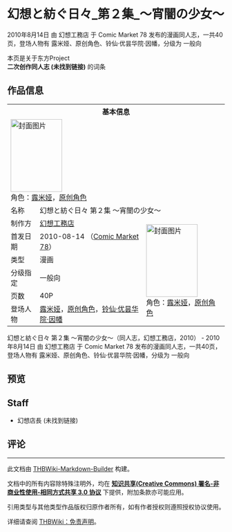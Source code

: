 # 幻想と紡ぐ日々_第２集_～宵闇の少女～

<!-- source html: G:\repos\THBWiki-Markdown-Builder\THBWikiMarkdown\Temp\main\c\ca\ns0%3A%E5%B9%BB%E6%83%B3%E3%81%A8%E7%B4%A1%E3%81%90%E6%97%A5%E3%80%85_%E7%AC%AC%EF%BC%92%E9%9B%86_%EF%BD%9E%E5%AE%B5%E9%97%87%E3%81%AE%E5%B0%91%E5%A5%B3%EF%BD%9E.html -->

2010年8月14日 由 幻想工務店 于 Comic Market 78 发布的漫画同人志，一共40页，登场人物有 露米娅、原创角色、铃仙·优昙华院·因幡，分级为 一般向

本页是关于东方Project  
 **二次创作同人志 (未找到链接)** 的词条
## 作品信息

<table><tbody><tr><th colspan="3">基本信息</th></tr><tr><td class="cover-artwork-mobile" colspan="2"><a href="./文件-幻想と紡ぐ日々_第２集_～宵闇の少女～封面.jpg.md" class="image" title="封面图片"><img alt="封面图片" src="https://upload.thwiki.cc/thumb/e/ed/%E5%B9%BB%E6%83%B3%E3%81%A8%E7%B4%A1%E3%81%90%E6%97%A5%E3%80%85_%E7%AC%AC%EF%BC%92%E9%9B%86_%EF%BD%9E%E5%AE%B5%E9%97%87%E3%81%AE%E5%B0%91%E5%A5%B3%EF%BD%9E%E5%B0%81%E9%9D%A2.jpg/119px-%E5%B9%BB%E6%83%B3%E3%81%A8%E7%B4%A1%E3%81%90%E6%97%A5%E3%80%85_%E7%AC%AC%EF%BC%92%E9%9B%86_%EF%BD%9E%E5%AE%B5%E9%97%87%E3%81%AE%E5%B0%91%E5%A5%B3%EF%BD%9E%E5%B0%81%E9%9D%A2.jpg" decoding="async" loading="lazy" width="119" height="168" srcset="https://upload.thwiki.cc/thumb/e/ed/%E5%B9%BB%E6%83%B3%E3%81%A8%E7%B4%A1%E3%81%90%E6%97%A5%E3%80%85_%E7%AC%AC%EF%BC%92%E9%9B%86_%EF%BD%9E%E5%AE%B5%E9%97%87%E3%81%AE%E5%B0%91%E5%A5%B3%EF%BD%9E%E5%B0%81%E9%9D%A2.jpg/178px-%E5%B9%BB%E6%83%B3%E3%81%A8%E7%B4%A1%E3%81%90%E6%97%A5%E3%80%85_%E7%AC%AC%EF%BC%92%E9%9B%86_%EF%BD%9E%E5%AE%B5%E9%97%87%E3%81%AE%E5%B0%91%E5%A5%B3%EF%BD%9E%E5%B0%81%E9%9D%A2.jpg 1.5x, https://upload.thwiki.cc/thumb/e/ed/%E5%B9%BB%E6%83%B3%E3%81%A8%E7%B4%A1%E3%81%90%E6%97%A5%E3%80%85_%E7%AC%AC%EF%BC%92%E9%9B%86_%EF%BD%9E%E5%AE%B5%E9%97%87%E3%81%AE%E5%B0%91%E5%A5%B3%EF%BD%9E%E5%B0%81%E9%9D%A2.jpg/237px-%E5%B9%BB%E6%83%B3%E3%81%A8%E7%B4%A1%E3%81%90%E6%97%A5%E3%80%85_%E7%AC%AC%EF%BC%92%E9%9B%86_%EF%BD%9E%E5%AE%B5%E9%97%87%E3%81%AE%E5%B0%91%E5%A5%B3%EF%BD%9E%E5%B0%81%E9%9D%A2.jpg 2x" data-file-width="1130" data-file-height="1600"></a><div class="cover-char">角色：<a href="./露米娅.md" title="露米娅">露米娅</a>，<a href="/index.php?title=%E5%8E%9F%E5%88%9B%E8%A7%92%E8%89%B2&amp;action=edit&amp;redlink=1" class="new" title="原创角色（页面不存在）">原创角色</a></div></td>
</tr><tr><td class="label">名称</td><td colspan="2"> 幻想と紡ぐ日々 第２集 ～宵闇の少女～ </td></tr><tr><td class="label">制作方</td><td><a href="./幻想工務店.md" title="幻想工務店">幻想工務店</a></td><td class="cover-artwork" rowspan="6" style="min-width:168px;"><a href="./文件-幻想と紡ぐ日々_第２集_～宵闇の少女～封面.jpg.md" class="image" title="封面图片"><img alt="封面图片" src="https://upload.thwiki.cc/thumb/e/ed/%E5%B9%BB%E6%83%B3%E3%81%A8%E7%B4%A1%E3%81%90%E6%97%A5%E3%80%85_%E7%AC%AC%EF%BC%92%E9%9B%86_%EF%BD%9E%E5%AE%B5%E9%97%87%E3%81%AE%E5%B0%91%E5%A5%B3%EF%BD%9E%E5%B0%81%E9%9D%A2.jpg/119px-%E5%B9%BB%E6%83%B3%E3%81%A8%E7%B4%A1%E3%81%90%E6%97%A5%E3%80%85_%E7%AC%AC%EF%BC%92%E9%9B%86_%EF%BD%9E%E5%AE%B5%E9%97%87%E3%81%AE%E5%B0%91%E5%A5%B3%EF%BD%9E%E5%B0%81%E9%9D%A2.jpg" decoding="async" loading="lazy" width="119" height="168" srcset="https://upload.thwiki.cc/thumb/e/ed/%E5%B9%BB%E6%83%B3%E3%81%A8%E7%B4%A1%E3%81%90%E6%97%A5%E3%80%85_%E7%AC%AC%EF%BC%92%E9%9B%86_%EF%BD%9E%E5%AE%B5%E9%97%87%E3%81%AE%E5%B0%91%E5%A5%B3%EF%BD%9E%E5%B0%81%E9%9D%A2.jpg/178px-%E5%B9%BB%E6%83%B3%E3%81%A8%E7%B4%A1%E3%81%90%E6%97%A5%E3%80%85_%E7%AC%AC%EF%BC%92%E9%9B%86_%EF%BD%9E%E5%AE%B5%E9%97%87%E3%81%AE%E5%B0%91%E5%A5%B3%EF%BD%9E%E5%B0%81%E9%9D%A2.jpg 1.5x, https://upload.thwiki.cc/thumb/e/ed/%E5%B9%BB%E6%83%B3%E3%81%A8%E7%B4%A1%E3%81%90%E6%97%A5%E3%80%85_%E7%AC%AC%EF%BC%92%E9%9B%86_%EF%BD%9E%E5%AE%B5%E9%97%87%E3%81%AE%E5%B0%91%E5%A5%B3%EF%BD%9E%E5%B0%81%E9%9D%A2.jpg/237px-%E5%B9%BB%E6%83%B3%E3%81%A8%E7%B4%A1%E3%81%90%E6%97%A5%E3%80%85_%E7%AC%AC%EF%BC%92%E9%9B%86_%EF%BD%9E%E5%AE%B5%E9%97%87%E3%81%AE%E5%B0%91%E5%A5%B3%EF%BD%9E%E5%B0%81%E9%9D%A2.jpg 2x" data-file-width="1130" data-file-height="1600"></a><div class="cover-char">角色：<a href="./露米娅.md" title="露米娅">露米娅</a>，<a href="/index.php?title=%E5%8E%9F%E5%88%9B%E8%A7%92%E8%89%B2&amp;action=edit&amp;redlink=1" class="new" title="原创角色（页面不存在）">原创角色</a></div></td>
</tr><tr><td class="label">首发日期</td><td>2010-08-14&#160;（<a href="/展会作品列表?e=Comic+Market%2378">Comic Market 78</a>）</td></tr><tr><td class="label">类型</td><td>漫画</td></tr><tr><td class="label">分级指定</td><td>一般向</td></tr><tr><td class="label">页数</td><td>40P</td></tr><tr><td class="label">登场人物</td><td><a href="./露米娅.md" title="露米娅">露米娅</a>，<a href="/index.php?title=%E5%8E%9F%E5%88%9B%E8%A7%92%E8%89%B2&amp;action=edit&amp;redlink=1" class="new" title="原创角色（页面不存在）">原创角色</a>，<a href="./铃仙·优昙华院·因幡.md" title="铃仙·优昙华院·因幡">铃仙·优昙华院·因幡</a></td></tr></tbody></table>

幻想と紡ぐ日々 第２集 ～宵闇の少女～（同人志，幻想工務店，2010） - 2010年8月14日 由 幻想工務店 于 Comic Market 78 发布的漫画同人志，一共40页，登场人物有 露米娅、原创角色、铃仙·优昙华院·因幡，分级为 一般向
## 预览
## Staff
- 幻想店長 (未找到链接)

## 评论




---

此文档由 [THBWiki-Markdown-Builder](https://github.com/Delsin-Yu/THBWiki-Markdown-Builder) 构建。

文档中的所有内容除特殊注明外，均在 [**知识共享(Creative Commons) 署名-非商业性使用-相同方式共享 3.0 协议**](https://creativecommons.org/licenses/by-sa/3.0/deed.zh-hans) 下提供，附加条款亦可能应用。

引用类型与其他类型作品版权归原作者所有，如有作者授权则遵照授权协议使用。

详细请查阅 [THBWiki：免责声明](https://thbwiki.cc/THBWiki:%E5%85%8D%E8%B4%A3%E5%A3%B0%E6%98%8E)。

